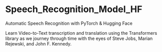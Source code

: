 # Speech_Recognition_Model_HF
Automatic Speech Recognition with PyTorch &amp; Hugging Face

Learn Video-to-Text transcription and translation using the Transformers library as we journey through time with the eyes of Steve Jobs, Marian Rejewski, and John F. Kennedy.
